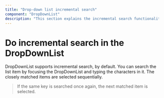 ```yaml
---
title: "Drop-down list incremental search"
component: "DropDownList"
description: "This section explains the incremental search functionality of the Syncfusion Vue drop-down list component."
---
```


# Do incremental search in the DropDownList

DropDownList supports incremental search, by default. You can search the list item by focusing
the DropDownList and typing the characters in it. The closely matched items are selected
sequentially.

> If the same key is searched once again, the next matched item is selected.
